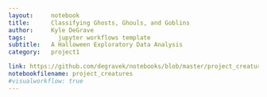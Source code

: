 ```yaml
---
layout:     notebook
title:      Classifying Ghosts, Ghouls, and Goblins
author:     Kyle DeGrave
tags: 		  jupyter workflows template
subtitle:   A Halloween Exploratory Data Analysis
category:   project1

link: https://github.com/degravek/notebooks/blob/master/project_creatures.ipynb?flush_cache=true
notebookfilename: project_creatures
#visualworkflow: true
---
```

